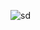 ![sd](https://cdn.discordapp.com/attachments/637691026978635786/709955005419094056/cuda_particles_preview.gif)
